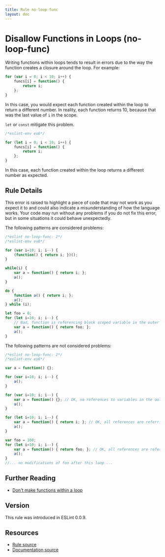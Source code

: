 ```yaml
---
title: Rule no-loop-func
layout: doc
---
```

<!-- Note: No pull requests accepted for this file. See README.md in the root directory for details. -->
# Disallow Functions in Loops (no-loop-func)

Writing functions within loops tends to result in errors due to the way the function creates a closure around the loop. For example:

```js
for (var i = 0; i < 10; i++) {
    funcs[i] = function() {
        return i;
    };
}
```

In this case, you would expect each function created within the loop to return a different number. In reality, each function returns 10, because that was the last value of `i` in the scope.

`let` or `const` mitigate this problem.

```js
/*eslint-env es6*/

for (let i = 0; i < 10; i++) {
    funcs[i] = function() {
        return i;
    };
}
```

In this case, each function created within the loop returns a different number as expected.


## Rule Details

This error is raised to highlight a piece of code that may not work as you expect it to and could also indicate a misunderstanding of how the language works. Your code may run without any problems if you do not fix this error, but in some situations it could behave unexpectedly.

The following patterns are considered problems:

```js
/*eslint no-loop-func: 2*/
/*eslint-env es6*/

for (var i=10; i; i--) {
    (function() { return i; })();
}

while(i) {
    var a = function() { return i; };
    a();
}

do {
    function a() { return i; };
    a();
} while (i);

let foo = 0;
for (let i=10; i; i--) {
    // Bad, function is referencing block scoped variable in the outer scope.
    var a = function() { return foo; };
    a();
}
```

The following patterns are not considered problems:

```js
/*eslint no-loop-func: 2*/
/*eslint-env es6*/

var a = function() {};

for (var i=10; i; i--) {
    a();
}

for (var i=10; i; i--) {
    var a = function() {}; // OK, no references to variables in the outer scopes.
    a();
}

for (let i=10; i; i--) {
    var a = function() { return i; }; // OK, all references are referring to block scoped variables in the loop.
    a();
}

var foo = 100;
for (let i=10; i; i--) {
    var a = function() { return foo; }; // OK, all references are referring to never modified variables.
    a();
}
//... no modifications of foo after this loop ...
```

## Further Reading

* [Don't make functions within a loop](http://jslinterrors.com/dont-make-functions-within-a-loop/)

## Version

This rule was introduced in ESLint 0.0.9.

## Resources

* [Rule source](https://github.com/eslint/eslint/tree/master/lib/rules/no-loop-func.js)
* [Documentation source](https://github.com/eslint/eslint/tree/master/docs/rules/no-loop-func.md)
